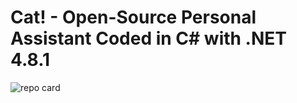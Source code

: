 # Cat! - Open-Source Personal Assistant Coded in C# with .NET 4.8.1

![repo card](https://user-images.githubusercontent.com/113664725/200669826-835cca01-10a5-40ba-91d3-b9a3fd8c3a5f.png)
